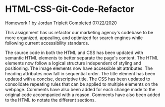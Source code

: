 # HTML-CSS-Git-Code-Refactor
Homework 1 by Jordan Triplett
Completed 07/22/2020

This assignment has us refactor our marketing agency's codebase to be more organized, appealing, and optimized for search engines while following current accessibility standards.

The source code in both the HTML and CSS has been updated with semantic HTML elements to better separate the page's content. The HTML elements now follow a logical structure independent of styling and positioning. The image elements now have accessible alt attributes. The heading attributes now fall in sequential order. The title element has been updated with a concise, descriptive title. The CSS has been updated to consolidate repeating rules that can be applied to multiple elements on the webpage. Comments have also been added for each change made to the original code accompanied with a reason. Comments have also been added to the HTML to notate the different sections.